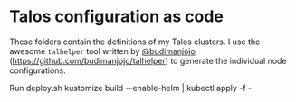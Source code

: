 # Talos configuration as code

These folders contain the definitions of my Talos clusters. I use the awesome `talhelper` tool written by [@budimanjojo](https://github.com/budimanjojo) (https://github.com/budimanjojo/talhelper) to generate the individual node configurations.

Run deploy.sh
kustomize build --enable-helm | kubectl apply -f -
